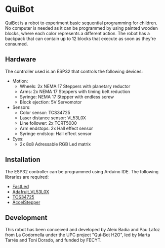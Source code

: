 # QuiBot

QuiBot is a robot to experiment basic sequential programming for children. No computer is needed as it can be programmed by using painted wooden blocks, where each color represents a different action. The robot has a backpack that can contain up to 12 blocks that execute as soon as they're consumed.

## Hardware

The controller used is an ESP32 that controls the following devices:
 - Motion:
    - Wheels: 2x NEMA 17 Steppers with planetary reductor
    - Arms: 2x NEMA 17 Steppers with timing belt reduction
    - Syringe: NEMA 17 Stepper with endless screw
    - Block ejection: 5V Servomotor
 - Sensors:
    - Color sensor: TCS34725
    - Laser distance sensor: VL53L0X
    - Line follower: 2x TCRT5000
    - Arm endstops: 2x Hall effect sensor
    - Syringe endstop: Hall effect sensor
 - Eyes:
    - 2x 8x8 Adressable RGB Led matrix


## Installation

The ESP32 controller can be programmed using Arduino IDE. The following libraries are required:
 - [FastLed](https://github.com/FastLED/FastLED)
 - [Adafruit_VL53L0X](https://github.com/adafruit/Adafruit_VL53L0X)
 - [TCS34725](https://github.com/hideakitai/TCS34725)
 - [AccelStepper](https://github.com/waspinator/AccelStepper)


## Development

This robot has been conceived and developed by Aleix Badia and Pau Lafoz from La Codornella under the UPC project "Qui-Bot H2O", led by Marta Tarrés and Toni Dorado, and funded by FECYT.